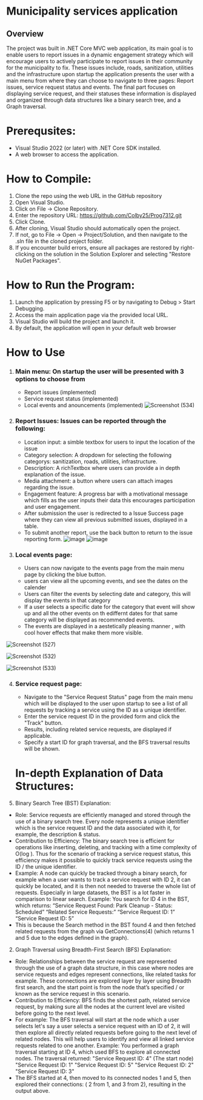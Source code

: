# Municipality services application 

## Overview
The project was built in .NET Core MVC web application, its main goal is to enable users to report issues in a dynamic engagement strategy which will encourage users to actively participate to report issues in their community for the municipality to fix. These issues include, roads, sanitization, utilities and the infrastructure upon startup the application presents the user with a main menu from where they can choose to navigate to three pages: Report issues, service request status and events. The final part focuses on displaying service request, and their statuses these information is displayed and organized through data structures like a binary search tree, and a Graph traversal.

# Prerequsites:
  -	Visual Studio 2022 (or later) with .NET Core SDK installed.
  -	A web browser to access the application.

# How to Compile:
1. Clone the repo using the web URL in the GitHub repository
2. Open Visual Studio.
3. Click on File → Clone Repository.
4. Enter the repository URL: https://github.com/Colby25/Prog7312.git
5. Click Clone. 
6. After cloning, Visual Studio should automatically open the project.
7. If not, go to File → Open → Project/Solution, and then navigate to the .sln file in the cloned project folder.
8. If you encounter build errors, ensure all packages are restored by right-clicking on the solution in the Solution Explorer and selecting "Restore NuGet Packages".

# How to Run the Program:
1. Launch the application by pressing F5 or by navigating to Debug > Start Debugging.
2. Access the main application page via the provided local URL.
3. Visual Studio will build the project and launch it.
4. By default, the application will open in your default web browser

# How to Use
1.	### Main menu: On startup the user will be presented with 3 options to choose from 
    - Report issues (implemented)
    -	Service request status (implemented)
    - Local events and anouncements (implemented)
![Screenshot (534)](https://github.com/user-attachments/assets/bf15f0e7-50c1-479a-9cef-c7be2ef3c807)

2. ### Report Issues: Issues can be reported through the following:
   - Location input: a simble textbox for users to input the location of the issue
   - Category selection: A dropdown for selecting the following categorys: sanitization, roads, utilities, infrastructure.
   - Description: A richTextbox where users can provide a in depth explanation of the issue.
   - Media attachment: a button where users can attach images regarding the issue.
   - Engagement feature: A progress bar with a motivational message which fills as the user inputs their data this encourages participation and user engagement. 
   -	After submission the user is redirected to a Issue Success page where they can view all previous submitted issues, displayed in a table.
   -	To submit another report, use the back button to return to the issue reporting form.
 ![image](https://github.com/user-attachments/assets/78fb6f9a-c598-42d2-9dc0-b66190b10cb9)
 ![image](https://github.com/user-attachments/assets/23ac9afb-5a75-4c1b-8095-5e29ea8ff5d3)

3. ### Local events page:
   - Users can now navigate to the events page from the main menu page by clicking the blue button.
   - users can view all the upcoming events, and see the dates on the calender
   -	Users can filter the events by selecting date and category, this will display the events in that category
   -	If a user selects a specific date for the category that event will show up and all the other events on th ediffernt dates for that same category will be displayed as recommended events.
   -	The events are displayed in a aestetically pleasing manner , with cool hover effects that make them more visible.

  ![Screenshot (527)](https://github.com/user-attachments/assets/a7f771af-23a2-45a4-b318-77bead54e5ae)

  ![Screenshot (532)](https://github.com/user-attachments/assets/1f5073ba-073f-4689-a878-0d5d20c85262)

  ![Screenshot (533)](https://github.com/user-attachments/assets/42c956fc-03c4-44a7-9bca-6cdb14484824)
   
4. ### Service request page:
   - Navigate to the "Service Request Status" page from the main menu which will be displayed to the user upon startup to see a list of all requests by tracking a service using the ID as a unique identifier.
   - Enter the service request ID in the provided form and click the "Track" button.
   - Results, including related service requests, are displayed if applicable.
   - Specify a start ID for graph traversal, and the BFS traversal results will be shown.
  
   # In-depth Explanation of Data Structures: 
1.	Binary Search Tree (BST) Explanation:
-	Role:	Service requests are efficiently managed and stored through the use of a binary search tree. Every node represents a unique identifier which is the service request ID and the data associated with it, for example, the description & status. 
-	Contribution to Efficiency:	The binary search tree is efficient for operations like inserting, deleting, and tracking with a time complexity of O(log ). Thus for the scenario of tracking a service request status, this efficiency makes it possible to quickly track service requests using the ID / the unique identifier.
-	Example:	A node can quickly be tracked through a binary search, for example when a user wants to track a service request with ID 2, it can quickly be located, and it is then not needed to traverse the whole list of requests. Especially in large datasets, the BST is a lot faster in comparison to linear search. Example:	You search for ID 4 in the BST, which returns:
“Service Request Found: Park Cleanup - Status: Scheduled”
“Related Service Requests:”
“Service Request ID: 1”
“Service Request ID: 5”
-	This is because the Search method in the BST found 4 and then fetched related requests from the graph via GetConnections(4) (which returns 1 and 5 due to the edges defined in the graph).

2.	Graph Traversal using Breadth-First Search (BFS) Explanation:
-	Role:	Relationships between the service request are represented through the use of a graph data structure, in this case where nodes are service requests and edges represent connections, like related tasks for example. These connections are explored layer by layer using Breadth first search, and the start point is from the node that’s specified / or known as the service request in this scenario.
-	Contribution to Efficiency:	BFS finds the shortest path, related service request, by making sure all the nodes at the current level are visited before going to the next level.
-	For example: The BFS traversal will start at the node which a user selects let's say a user selects a service request with an ID of 2, it will then explore all directly related requests before going to the next level of related nodes. This will help users to identify and view all linked service requests related to one another. Example: You performed a graph traversal starting at ID 4, which used BFS to explore all connected nodes. The traversal returned:
"Service Request ID: 4" (The start node)
"Service Request ID: 1"
"Service Request ID: 5"
"Service Request ID: 2"
"Service Request ID: 3"
- The BFS started at 4, then moved to its connected nodes 1 and 5, then explored their connections: ( 2 from 1, and 3 from 2), resulting in the output above.



